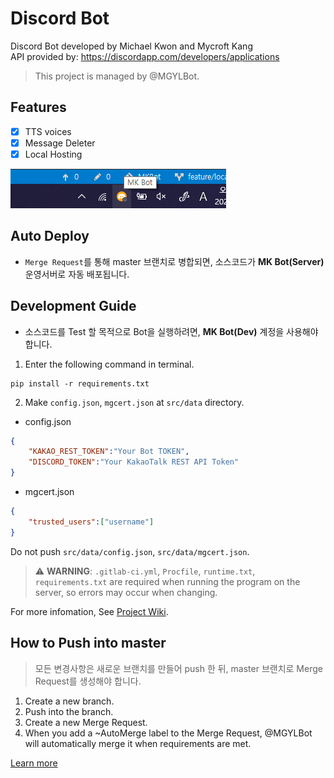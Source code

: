 # Discord Bot
Discord Bot developed by Michael Kwon and Mycroft Kang  
API provided by: https://discordapp.com/developers/applications

>  This project is managed by @MGYLBot.

## Features
* [x] TTS voices
* [x] Message Deleter
* [x] Local Hosting

![docs/preview.png](docs/preview.png)

## Auto Deploy

* `Merge Request`를 통해 master 브랜치로 병합되면, 소스코드가 **MK Bot(Server)** 운영서버로 자동 배포됩니다.

## Development Guide

* 소스코드를 Test 할 목적으로 Bot을 실행하려면, **MK Bot(Dev)** 계정을 사용해야 합니다.

1. Enter the following command in terminal.

```
pip install -r requirements.txt
```

2. Make `config.json`, `mgcert.json` at `src/data` directory.
* config.json
```json
{
    "KAKAO_REST_TOKEN":"Your Bot TOKEN",
    "DISCORD_TOKEN":"Your KakaoTalk REST API Token"
}
```
* mgcert.json
```json
{
    "trusted_users":["username"]
}
```
Do not push `src/data/config.json`, `src/data/mgcert.json`.

> :warning: **WARNING**: `.gitlab-ci.yml`, `Procfile`, `runtime.txt`, `requirements.txt` are required when running the program on the server, so errors may occur when changing.

For more infomation, See [Project Wiki](https://gitlab.com/mgylabs/discord-bot/-/wikis/home).

## How to Push into master
>  모든 변경사항은 새로운 브랜치를 만들어 push 한 뒤, master 브랜치로 Merge Request를 생성해야 합니다.

1.  Create a new branch.
2.  Push into the branch.
3.  Create a new Merge Request.
4.  When you add a ~AutoMerge label to the Merge Request, @MGYLBot will automatically merge it when requirements are met.

[Learn more](https://gitlab.com/mgylabs/developer/taehyeokkang/MGLabsBot/-/wikis/Auto-Merge)